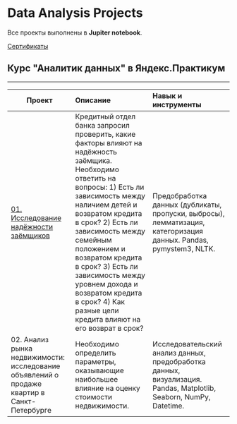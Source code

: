 # Data Analysis Projects
 
Все проекты выполнены в **Jupiter notebook**. 

[Сертификаты](https://github.com/ChernayaAnastasia/Certificates/blob/main/Anastasia%20Chernaya_20222DA00422.pdf)

## Курс "Аналитик данных" в Яндекс.Практикум
__________________________________________________________________________________________________________________________


| **Проект** | **Описание** | **Навык и инструменты** |
| -------------------- | :--------------------- |:---------------------------|
| [01. Исследование надёжности заёмщиков](https://github.com/ChernayaAnastasia/Portfolio_Data_Analyst/blob/main/Python/project2_credit_risk.ipynb)  | Кредитный отдел банка запросил проверить, какие факторы влияют на надёжность заёмщика. Необходимо ответить на вопросы: 1) Есть ли зависимость между наличием детей и возвратом кредита в срок? 2) Есть ли зависимость между семейным положением и возвратом кредита в срок? 3) Есть ли зависимость между уровнем дохода и возвратом кредита в срок? 4) Как разные цели кредита влияют на его возврат в срок?  | Предобработка данных (дубликаты, пропуски, выбросы), лемматизация, категоризация данных. Pandas, pymystem3, NLTK. |
| 02. Анализ рынка недвижимости: исследование объявлений о продаже квартир в Санкт-Петербурге | Необходимо определить параметры, оказывающие наибольшее влияние на оценку стоимости недвижимости. | Исследовательский анализ данных, предобработка данных, визуализация. Pandas, Matplotlib, Seaborn, NumPy, Datetime.|
